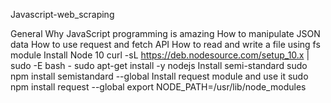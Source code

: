 Javascript-web_scraping


General
Why JavaScript programming is amazing
How to manipulate JSON data
How to use request and fetch API
How to read and write a file using fs module
Install Node 10
curl -sL https://deb.nodesource.com/setup_10.x | sudo -E bash -
sudo apt-get install -y nodejs
Install semi-standard
sudo npm install semistandard --global
Install request module and use it
sudo npm install request --global
export NODE_PATH=/usr/lib/node_modules

